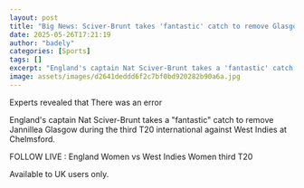 ```yaml
---
layout: post
title: "Big News: Sciver-Brunt takes 'fantastic' catch to remove Glasgow"
date: 2025-05-26T17:21:19
author: "badely"
categories: [Sports]
tags: []
excerpt: "England's captain Nat Sciver-Brunt takes a 'fantastic' catch to remove Jannillea Glasgow during the third T20 international against West Indies at Che"
image: assets/images/d2641deddd6f2c7bf0bd920282b90a6a.jpg
---
```


Experts revealed that There was an error

England's captain Nat Sciver-Brunt takes a "fantastic" catch to remove Jannillea Glasgow during the third T20 international against West Indies at Chelmsford.

FOLLOW LIVE : England Women vs West Indies Women third T20

Available to UK users only.

